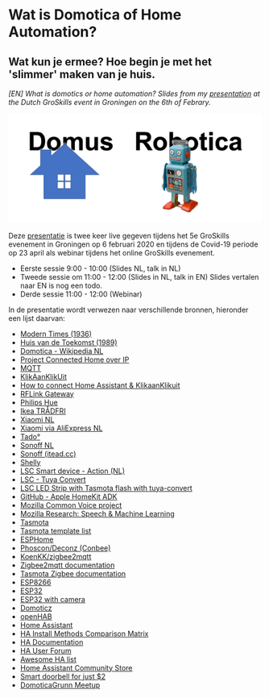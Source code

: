 # Wat is Domotica of Home Automation?

## Wat kun je ermee? Hoe begin je met het 'slimmer' maken van je huis.

_[EN] What is domotics or home automation? Slides from my [presentation](https://tisgoud.github.io/domotica-presentation/) at the Dutch GroSkills event in Groningen on the 6th of Febrary._

![Domotica](images/Domus_plus_Robotica.png)

Deze [presentatie](https://tisgoud.github.io/domotica-presentation/) is twee keer live gegeven tijdens het 5e GroSkills evenement in Groningen op 6 februari 2020 en tijdens de Covid-19 periode op 23 april als webinar tijdens het online GroSkills evenement.


- Eerste sessie 9:00 - 10:00 (Slides NL, talk in NL)
- Tweede sessie om 11:00 - 12:00 (Slides in NL, talk in EN) Slides vertalen naar EN is nog een todo.
- Derde sessie 11:00 - 12:00 (Webinar)

In de presentatie wordt verwezen naar verschillende bronnen, hieronder een lijst daarvan:

- [Modern Times (1936)](https://en.wikipedia.org/wiki/Modern_Times_(film))
- [Huis van de Toekomst (1989)](https://nl.wikipedia.org/wiki/Huis_van_de_Toekomst_(Nederland))
- [Domotica - Wikipedia NL](https://nl.wikipedia.org/wiki/Domotica)
- [Project Connected Home over IP](https://www.connectedhomeip.com/)
- [MQTT](https://mqtt.org/)
- [KlikAanKlikUit](https://www.klikaanklikuit.nl/)
- [How to connect Home Assistant & KlikaanKlikuit](https://medium.com/@renesijnke/how-to-connect-home-assistant-klikaanklikuit-kaku-492f8e7fdf4a)
- [RFLink Gateway](http://www.rflink.nl/blog2/)
- [Philips Hue](https://www.philipshue.nl/)
- [Ikea TRÅDFRI](https://www.ikea.com/nl/nl/search/products/?q=tradfri)
- [Xiaomi NL](https://www.mi.com/nl/)
- [Xiaomi via AliExpress NL](https://nl.aliexpress.com/wholesale?catId=0&initiative_id=SB_20200130012451&SearchText=xiaomi+smart+home)
- [Tado°](https://www.tado.com/)
- [Sonoff NL](https://www.sonoff.nl/)
- [Sonoff (itead.cc)](https://www.itead.cc/smart-home.html)
- [Shelly](https://shelly.cloud/)
- [LSC Smart device - Action (NL)](https://www.action.com/nl-nl/search/?q=LSC+Smart)
- [LSC - Tuya Convert](https://www.heise.de/ct/artikel/Tuya-Convert-Escaping-the-IoT-Cloud-no-solder-needed-4284830.html)
- [LSC LED Strip with Tasmota flash with tuya-convert](https://www.martinvdm.nl/2019/10/01/lsc-led-strip-with-tasmota-flash-with-tuya-convert/)
- [GitHub - Apple HomeKit ADK](https://github.com/apple/HomeKitADK)
- [Mozilla Common Voice project](https://voice.mozilla.org/en)
- [Mozilla Research: Speech & Machine Learning](https://research.mozilla.org/machine-learning/)
- [Tasmota](https://tasmota.github.io/docs/#/)
- [Tasmota template list](https://templates.blakadder.com/index.html)
- [ESPHome](https://esphome.io/)
- [Phoscon/Deconz (Conbee)](https://phoscon.de/en/conbee)
- [KoenKK/zigbee2mqtt](https://github.com/Koenkk/zigbee2mqtt)
- [Zigbee2mqtt documentation](https://www.zigbee2mqtt.io/)
- [Tasmota Zigbee documentation](https://tasmota.github.io/docs/#/Zigbee)
- [ESP8266](https://nl.aliexpress.com/item/32958591238.html)
- [ESP32](https://www.aliexpress.com/item/33057018346.html)
- [ESP32 with camera](https://nl.aliexpress.com/item/4000339060257.html)
- [Domoticz](https://www.domoticz.com/)
- [openHAB](https://www.openhab.org/)
- [Home Assistant](https://www.home-assistant.io/)
- [HA Install Methods Comparison Matrix](https://docs.google.com/document/d/1KJKfaigHbOQylUUAzCc1wUy70FdTGRFE61HXamgAb-Q/edit)
- [HA Documentation](https://www.home-assistant.io/docs/)
- [HA User Forum](https://community.home-assistant.io/)
- [Awesome HA list](https://www.awesome-ha.com/)
- [Home Assistant Community Store](https://hacs.xyz/)
- [Smart doorbell for just $2](https://frenck.dev/diy-smart-doorbell-for-just-2-dollar/)
- [DomoticaGrunn Meetup](https://www.meetup.com/DomoticaGrunn/)
